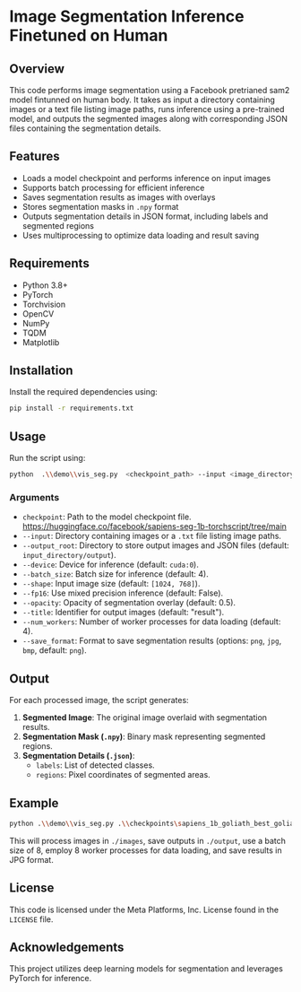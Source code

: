 # Image Segmentation Inference Finetuned on Human

## Overview
This code performs image segmentation using a Facebook pretrianed sam2 model fintunned on human body. It takes as input a directory containing images or a text file listing image paths, runs inference using a pre-trained model, and outputs the segmented images along with corresponding JSON files containing the segmentation details.

## Features
- Loads a model checkpoint and performs inference on input images
- Supports batch processing for efficient inference
- Saves segmentation results as images with overlays
- Stores segmentation masks in `.npy` format
- Outputs segmentation details in JSON format, including labels and segmented regions
- Uses multiprocessing to optimize data loading and result saving

## Requirements
- Python 3.8+
- PyTorch
- Torchvision
- OpenCV
- NumPy
- TQDM
- Matplotlib

## Installation
Install the required dependencies using:
```bash
pip install -r requirements.txt
```

## Usage
Run the script using:
```bash
python  .\\demo\\vis_seg.py  <checkpoint_path> --input <image_directory> --output_root <output_directory>
```

### Arguments
- `checkpoint`: Path to the model checkpoint file. https://huggingface.co/facebook/sapiens-seg-1b-torchscript/tree/main
- `--input`: Directory containing images or a `.txt` file listing image paths.
- `--output_root`: Directory to store output images and JSON files (default: `input_directory/output`).
- `--device`: Device for inference (default: `cuda:0`).
- `--batch_size`: Batch size for inference (default: 4).
- `--shape`: Input image size (default: `[1024, 768]`).
- `--fp16`: Use mixed precision inference (default: False).
- `--opacity`: Opacity of segmentation overlay (default: 0.5).
- `--title`: Identifier for output images (default: "result").
- `--num_workers`: Number of worker processes for data loading (default: 4).
- `--save_format`: Format to save segmentation results (options: `png`, `jpg`, `bmp`, default: `png`).

## Output
For each processed image, the script generates:
1. **Segmented Image**: The original image overlaid with segmentation results.
2. **Segmentation Mask (`.npy`)**: Binary mask representing segmented regions.
3. **Segmentation Details (`.json`)**:
   - `labels`: List of detected classes.
   - `regions`: Pixel coordinates of segmented areas.

## Example
```bash
python .\\demo\\vis_seg.py .\\checkpoints\sapiens_1b_goliath_best_goliath_mIoU_7994_epoch_151_torchscript.pt2 --input .\\input_images\ \--output_root .\\output_images\\
```
This will process images in `./images`, save outputs in `./output`, use a batch size of 8, employ 8 worker processes for data loading, and save results in JPG format.

## License
This code is licensed under the Meta Platforms, Inc. License found in the `LICENSE` file.

## Acknowledgements
This project utilizes deep learning models for segmentation and leverages PyTorch for inference.

